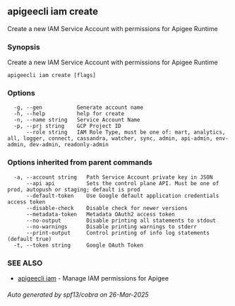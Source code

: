 ## apigeecli iam create

Create a new IAM Service Account with permissions for Apigee Runtime

### Synopsis

Create a new IAM Service Account with permissions for Apigee Runtime

```
apigeecli iam create [flags]
```

### Options

```
  -g, --gen           Generate account name
  -h, --help          help for create
  -n, --name string   Service Account Name
  -p, --prj string    GCP Project ID
      --role string   IAM Role Type, must be one of: mart, analytics, all, logger, connect, cassandra, watcher, sync, admin, api-admin, env-admin, dev-admin, readonly-admin
```

### Options inherited from parent commands

```
  -a, --account string   Path Service Account private key in JSON
      --api api          Sets the control plane API. Must be one of prod, autopush or staging; default is prod
      --default-token    Use Google default application credentials access token
      --disable-check    Disable check for newer versions
      --metadata-token   Metadata OAuth2 access token
      --no-output        Disable printing all statements to stdout
      --no-warnings      Disable printing warnings to stderr
      --print-output     Control printing of info log statements (default true)
  -t, --token string     Google OAuth Token
```

### SEE ALSO

* [apigeecli iam](apigeecli_iam.md)	 - Manage IAM permissions for Apigee

###### Auto generated by spf13/cobra on 26-Mar-2025
